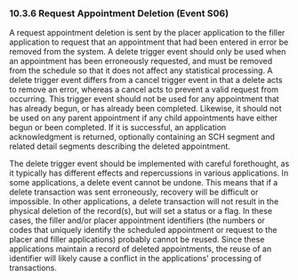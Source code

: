 ### 10.3.6 Request Appointment Deletion (Event S06)

A request appointment deletion is sent by the placer application to the filler application to request that an appointment that had been entered in error be removed from the system. A delete trigger event should only be used when an appointment has been erroneously requested, and must be removed from the schedule so that it does not affect any statistical processing. A delete trigger event differs from a cancel trigger event in that a delete acts to remove an error, whereas a cancel acts to prevent a valid request from occurring. This trigger event should not be used for any appointment that has already begun, or has already been completed. Likewise, it should not be used on any parent appointment if any child appointments have either begun or been completed. If it is successful, an application acknowledgment is returned, optionally containing an SCH segment and related detail segments describing the deleted appointment.

The delete trigger event should be implemented with careful forethought, as it typically has different effects and repercussions in various applications. In some applications, a delete event cannot be undone. This means that if a delete transaction was sent erroneously, recovery will be difficult or impossible. In other applications, a delete transaction will not result in the physical deletion of the record(s), but will set a status or a flag. In these cases, the filler and/or placer appointment identifiers (the numbers or codes that uniquely identify the scheduled appointment or request to the placer and filler applications) probably cannot be reused. Since these applications maintain a record of deleted appointments, the reuse of an identifier will likely cause a conflict in the applications' processing of transactions.
